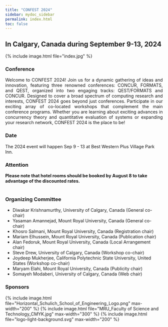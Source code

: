 ```yaml
---
title: "CONFEST 2024"
sidebar: mydoc_sidebar
permalink: index.html
toc: false 
---
```

## In Calgary, Canada during September 9-13, 2024
{% include image.html file="index.jpg" %}  



### Conference
<p align="justify">Welcome to CONFEST 2024! Join us for a dynamic gathering of ideas and innovation, featuring three renowned conferences: CONCUR, FORMATS, and QEST, organized into two engaging tracks: QEST/FORMATS and CONCUR. Designed to cover a broad spectrum of computing research and interests, CONFEST 2024 goes beyond just conferences. Participate in our exciting array of co-located workshops that complement the main conference programs. Whether you are learning about exciting advances in concurrency theory and quantitative evaluation of systems or expanding your research network, CONFEST 2024 is the place to be!</p>

### Date

The 2024 event will happen Sep 9 - 13 at Best Western Plus Village Park Inn.

### Attention   

<b align="justify">Please note that hotel rooms should be booked by August 8 to take advantage of the discounted rates.</b>
<br>
<br>

### Organizing Committee
* Diwakar Krishnamurthy, University of Calgary, Canada (General co-chair)
* Yasaman Amannejad, Mount Royal University, Canada (General co-chair)
* Khosro Salmani, Mount Royal University, Canada (Registration chair)
* Mariam Elhussein, Mount Royal University, Canada (Publication chair)
* Alan Fedoruk, Mount Royal University, Canada (Local Arrangement chair)
* Steve Drew, University of Calgary, Canada (Workshop co-chair)
* Joydeep Mukherjee, California Polytechnic State University, United States (Workshop co-chair)
* Maryam Elahi, Mount Royal University, Canada (Publicity chair)
* Somayeh Modaberi, University of Calgary, Canada (Web chair)


### Sponsors
<div class="sponsors">
    {% include image.html file="Horizontal_Schulich_School_of_Engineering_Logo.png" max-width="200" %}
    {% include image.html file="MRU_Faculty of Science and Technology_CMYK.jpg" max-width="300" %}
    {% include image.html file="logo-light-background.svg" max-width="200" %}
</div>

<style>
    .sponsors {
        display: flex;
        justify-content: center;
        align-items: center;
    }

    @media (max-width: 600px) {
        .sponsors {
            flex-direction: column;
        }
    }
</style>

